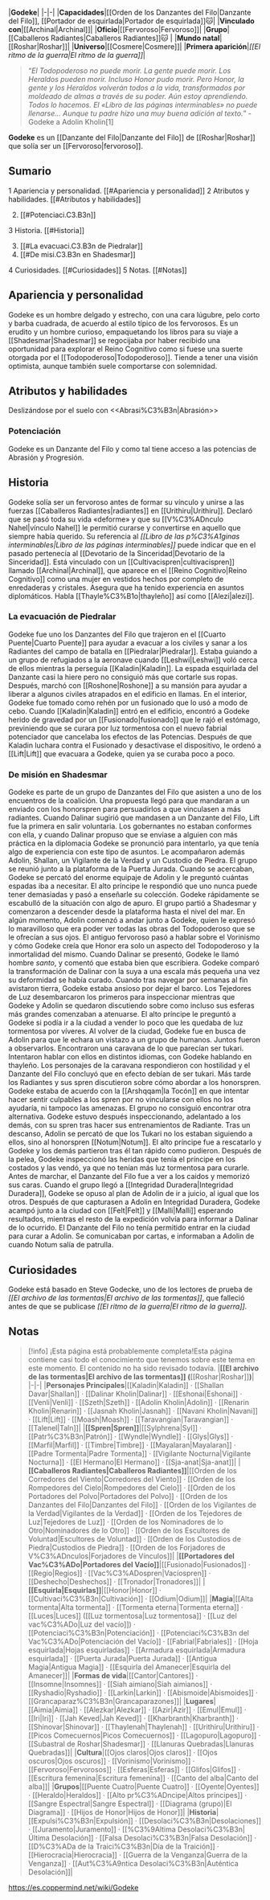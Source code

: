 

|**Godeke**|
|-|-|
|**Capacidades**|[[Orden de los Danzantes del Filo\|Danzante del Filo]], [[Portador de esquirlada\|Portador de esquirlada]]🐱︎|
|**Vinculado con**|[[Archinal\|Archinal]]|
|**Oficio**|[[Fervoroso\|Fervoroso]]|
|**Grupo**|[[Caballeros Radiantes\|Caballeros Radiantes]]🐱︎ |
|**Mundo natal**|[[Roshar\|Roshar]]|
|**Universo**|[[Cosmere\|Cosmere]]|
|**Primera aparición**|*[[El ritmo de la guerra\|El ritmo de la guerra]]*|

>“*El Todopoderoso no puede morir. La gente puede morir. Los Heraldos pueden morir. Incluso Honor pudo morir. Pero Honor, la gente y los Heraldos volverán todos a la vida, transformados por moldeado de almas a través de su poder. Aún estoy aprendiendo. Todos lo hacemos. El «Libro de las páginas interminables» no puede llenarse… Aunque tu padre hizo una muy buena adición al texto.*”
\-Godeke a Adolin Kholin[1]


**Godeke** es un [[Danzante del Filo\|Danzante del Filo]] de [[Roshar\|Roshar]] que solía ser un [[Fervoroso\|fervoroso]].

## Sumario

1 Apariencia y personalidad. [[#Apariencia y personalidad]] 
2 Atributos y habilidades. [[#Atributos y habilidades]] 

2. [[#Potenciaci.C3.B3n]] 


3 Historia. [[#Historia]] 

3. [[#La evacuaci.C3.B3n de Piedralar]] 
3. [[#De misi.C3.B3n en Shadesmar]] 


4 Curiosidades. [[#Curiosidades]] 
5 Notas. [[#Notas]] 


## Apariencia y personalidad
Godeke es un hombre delgado y estrecho, con una cara lúgubre, pelo corto y barba cuadrada, de acuerdo al estilo típico de los fervorosos.
Es un erudito y un hombre curioso, empaquetando los libros para su viaje a [[Shadesmar\|Shadesmar]] se regocijaba por haber recibido una oportunidad para explorar el Reino Cognitivo como si fuese una suerte otorgada por el [[Todopoderoso\|Todopoderoso]]. Tiende a tener una visión optimista, aunque también suele comportarse con solemnidad.

## Atributos y habilidades
  Deslizándose por el suelo con <<Abrasi%C3%B3n\|Abrasión>>
### Potenciación
Godeke es un Danzante del Filo y como tal tiene acceso a las potencias de Abrasión y Progresión.

## Historia
Godeke solía ser un fervoroso antes de formar su vínculo y unirse a las fuerzas [[Caballeros Radiantes\|radiantes]] en [[Urithiru\|Urithiru]]. Declaró que se pasó toda su vida «deforme» y que su [[V%C3%ADnculo Nahel\|vínculo Nahel]] le permitió curarse y convertirse en aquello que siempre había querido. Su referencia al *[[Libro de las p%C3%A1ginas interminables\|Libro de las páginas interminables]]* puede indicar que en el pasado pertenecía al [[Devotario de la Sinceridad\|Devotario de la Sinceridad]]. Está vinculado con un [[Cultivacispren\|cultivacispren]] llamado [[Archinal\|Archinal]], que aparece en el [[Reino Cognitivo\|Reino Cognitivo]] como una mujer en vestidos hechos por completo de enredaderas y cristales. Asegura que ha tenido experiencia en asuntos diplomáticos. Habla [[Thayle%C3%B1o\|thayleño]] así como [[Alezi\|alezi]].

### La evacuación de Piedralar
Godeke fue uno los Danzantes del Filo que trajeron en el [[Cuarto Puente\|Cuarto Puente]] para ayudar a evacuar a los civiles y sanar a los Radiantes del campo de batalla en [[Piedralar\|Piedralar]]. Estaba guiando a un grupo de refugiados a la aeronave cuando [[Leshwi\|Leshwi]] voló cerca de ellos mientras la perseguía [[Kaladin\|Kaladin]]. La espada esquirlada del Danzante casi la hiere pero no consiguió más que cortarle sus ropas.
Después, marchó con [[Roshone\|Roshone]] a su mansión para ayudar a liberar a algunos civiles atrapados en el edificio en llamas. En el interior, Godeke fue tomado como rehén por un fusionado que lo usó a modo de cebo. Cuando [[Kaladin\|Kaladin]] entró en el edificio, encontró a Godeke herido de gravedad por un [[Fusionado\|fusionado]] que le rajó el estómago, previniendo que se curara por luz tormentosa con el nuevo fabrial potenciador que cancelaba los efectos de las Potencias. Después de que Kaladin luchara contra el Fusionado y desactivase el dispositivo, le ordenó a [[Lift\|Lift]] que evacuara a Godeke, quien ya se curaba poco a poco.

### De misión en Shadesmar
Godeke es parte de un grupo de Danzantes del Filo que asisten a uno de los encuentros de la coalición. Una propuesta llegó para que mandaran a un enviado con los honorspren para persuadirlos a que vinculasen a más radiantes. Cuando Dalinar sugirió que mandasen a un Danzante del Filo, Lift fue la primera en salir voluntaria. Los gobernantes no estaban conformes con ella, y cuando Dalinar propuso que se enviase a alguien con más práctica en la diplomacia Godeke se pronunció para intentarlo, ya que tenía algo de experiencia con este tipo de asuntos. Le acompañaron además Adolin, Shallan, un Vigilante de la Verdad y un Custodio de Piedra.
El grupo se reunió junto a la plataforma de la Puerta Jurada. Cuando se acercaban, Godeke se percató del enorme equipaje de Adolin y le preguntó cuántas espadas iba a necesitar. El alto príncipe le respondió que uno nunca puede tener demasiadas y pasó a enseñarle su colección. Godeke rápidamente se escabulló de la situación con algo de apuro. El grupo partió a Shadesmar y comenzaron a descender desde la plataforma hasta el nivel del mar. En algún momento, Adolin comenzó a andar junto a Godeke, quien le expresó lo maravilloso que era poder ver todas las obras del Todopoderoso que se le ofrecían a sus ojos. El antiguo fervoroso pasó a hablar sobre el Vorinismo y cómo Godeke creía que Honor era solo un aspecto del Todopoderoso y la inmortalidad del mismo. Cuando Dalinar se presentó, Godeke le llamó hombre *santo*, y comentó que estaba bien que escribiera. Godeke comparó la transformación de Dalinar con la suya a una escala más pequeña una vez su deformidad se había curado.
Cuando tras navegar por semanas al fin avistaron tierra, Godeke estaba ansioso por dejar el barco. Los Tejedores de Luz desembarcaron los primeros para inspeccionar mientras que Godeke y Adolin se quedaron discutiendo sobre como incluso sus esferas más grandes comenzaban a atenuarse. El alto príncipe le preguntó a Godeke si podía ir a la ciudad a vender lo poco que les quedaba de luz tormentosa por víveres. Al volver de la ciudad, Godeke fue en busca de Adolin para que le echara un vistazo a un grupo de humanos. Juntos fueron a observarlos. Encontraron una caravana de lo que parecían ser tukari. Intentaron hablar con ellos en distintos idiomas, con Godeke hablando en thayleño. Los personajes de la caravana respondieron con hostilidad y el Danzante del Filo concluyó que en efecto debían de ser tukari.
Más tarde los Radiantes y sus spren discutieron sobre cómo abordar a los honorspren. Godeke estaba de acuerdo con la [[Arshqqam\|la Tocón]] en que intentar hacer sentir culpables a los spren por no vincularse con ellos no los ayudaría, ni tampoco las amenazas. El grupo no consiguió encontrar otra alternativa. Godeke estuvo después inspeccionando, adelantado a los demás, con su spren tras hacer sus entrenamientos de Radiante. Tras un descanso, Adolin se percató de que los Tukari no los estaban siguiendo a ellos, sino al honorspren [[Notum\|Notum]]. El alto príncipe fue a rescatarlo y Godeke y los demás partieron tras él tan rápido como pudieron. Después de la pelea, Godeke inspeccionó las heridas que tenía el príncipe en los costados y las vendó, ya que no tenían más luz tormentosa para curarle. Antes de marchar, el Danzante del Filo fue a ver a los caidos y memorizó sus caras. Cuando el grupo llegó a [[Integridad Duradera\|Integridad Duradera]], Godeke se opuso al plan de Adolin de ir a juicio, al igual que los otros.
Después de que capturasen a Adolin en Integridad Duradera, Godeke acampó junto a la ciudad con [[Felt\|Felt]] y [[Malli\|Malli]] esperando resultados, mientras el resto de la expedición volvía para informar a Dalinar de lo ocurrido. El Danzante del Filo no tenía permitido entrar en la ciudad para curar a Adolin. Se comunicaban por cartas, e informaban a Adolin de cuando Notum salía de patrulla.

## Curiosidades
Godeke está basado en Steve Godecke, uno de los lectores de prueba de *[[El archivo de las tormentas\|El archivo de las tormentas]]*, que falleció antes de que se publicase *[[El ritmo de la guerra\|El ritmo de la guerra]]*.
## Notas

> [!info] ¡Esta página está probablemente completa!Esta página contiene casi todo el conocimiento que tenemos sobre este tema en este momento.
El contenido no ha sido revisado todavía.
|**[[El archivo de las tormentas\|El archivo de las tormentas]] (**[[Roshar\|Roshar]]**)**|
|-|-|
|**Personajes Principales**|[[Kaladin\|Kaladin]] · [[Shallan Davar\|Shallan]] · [[Dalinar Kholin\|Dalinar]] · [[Eshonai\|Eshonai]] · [[Venli\|Venli]] · [[Szeth\|Szeth]] · [[Adolin Kholin\|Adolin]] · [[Renarin Kholin\|Renarin]] · [[Jasnah Kholin\|Jasnah]] · [[Navani Kholin\|Navani]] · [[Lift\|Lift]] · [[Moash\|Moash]] · [[Taravangian\|Taravangian]] · [[Talenel\|Taln]]|
|**[[Spren\|Spren]]**|[[Sylphrena\|Syl]] · [[Patr%C3%B3n\|Patrón]] · [[Wyndle\|Wyndle]] · [[Glys\|Glys]] · [[Marfil\|Marfil]] · [[Timbre\|Timbre]] · [[Mayalaran\|Mayalaran]] · [[Padre Tormenta\|Padre Tormenta]] · [[Vigilante Nocturna\|Vigilante Nocturna]] · [[El Hermano\|El Hermano]] · [[Sja-anat\|Sja-anat]]|
|**[[Caballeros Radiantes\|Caballeros Radiantes]]**|[[Orden de los Corredores del Viento\|Corredores del Viento]] · [[Orden de los Rompedores del Cielo\|Rompedores del Cielo]] · [[Orden de los Portadores del Polvo\|Portadores del Polvo]] · [[Orden de los Danzantes del Filo\|Danzantes del Filo]] · [[Orden de los Vigilantes de la Verdad\|Vigilantes de la Verdad]] · [[Orden de los Tejedores de Luz\|Tejedores de Luz]] · [[Orden de los Nominadores de lo Otro\|Nominadores de lo Otro]] · [[Orden de los Escultores de Voluntad\|Escultores de Voluntad]] · [[Orden de los Custodios de Piedra\|Custodios de Piedra]] · [[Orden de los Forjadores de V%C3%ADnculos\|Forjadores de Vínculos]]|
|**[[Portadores del Vac%C3%ADo\|Portadores del Vacío]]**|[[Fusionado\|Fusionados]] · [[Regio\|Regios]] · [[Vac%C3%ADospren\|Vacíospren]] · [[Deshecho\|Deshechos]] · [[Tronador\|Tronadores]]|
|**[[Esquirla\|Esquirlas]]**|[[Honor\|Honor]] · [[Cultivaci%C3%B3n\|Cultivación]] · [[Odium\|Odium]]|
|**Magia**|[[Alta tormenta\|Alta tormenta]] · [[Tormenta eterna\|Tormenta eterna]] · [[Luces\|Luces]] ([[Luz tormentosa\|Luz tormentosa]] · [[Luz del vac%C3%ADo\|Luz del vacío]]) · [[Potenciaci%C3%B3n\|Potenciación]] · [[Potenciaci%C3%B3n del Vac%C3%ADo\|Potenciación del Vacío]] · [[Fabrial\|Fabriales]] · [[Hoja esquirlada\|Hojas esquirladas]] · [[Armadura esquirlada\|Armadura esquirlada]] · [[Puerta Jurada\|Puerta Jurada]] · [[Antigua Magia\|Antigua Magia]] · [[Esquirla del Amanecer\|Esquirla del Amanecer]]|
|**Formas de vida**|[[Cantor\|Cantores]] · [[Insomne\|Insomnes]] · [[Siah aimiano\|Siah aimianos]] · [[Ryshadio\|Ryshadio]] · [[Larkin\|Larkin]] · [[Abismoide\|Abismoides]] · [[Grancaparaz%C3%B3n\|Grancaparazones]]|
|**Lugares**|[[Aimia\|Aimia]] · [[Alezkar\|Alezkar]] · [[Azir\|Azir]] · [[Emul\|Emul]] · [[Iri\|Iri]] · [[Jah Keved\|Jah Keved]] · [[Kharbranth\|Kharbranth]] · [[Shinovar\|Shinovar]] · [[Thaylenah\|Thaylenah]] · [[Urithiru\|Urithiru]] · [[Picos Comecuernos\|Picos Comecuernos]] · [[Lagopuro\|Lagopuro]] · [[Subastral de Roshar\|Shadesmar]] · [[Llanuras Quebradas\|Llanuras Quebradas]]|
|**Cultura**|[[Ojos claros\|Ojos claros]] · [[Ojos oscuros\|Ojos oscuros]] · [[Vorinismo\|Vorinismo]] · [[Fervoroso\|Fervorosos]] · [[Esferas\|Esferas]] · [[Glifos\|Glifos]] · [[Escritura femenina\|Escritura femenina]] · [[Canto del alba\|Canto del alba]]|
|**Grupos**|[[Puente Cuatro\|Puente Cuatro]] · [[Oyente\|Oyentes]] · [[Heraldo\|Heraldos]] · [[Alto pr%C3%ADncipe\|Altos príncipes]] · [[Sangre Espectral\|Sangre Espectral]] · [[Diagrama (grupo)\|El Diagrama]] · [[Hijos de Honor\|Hijos de Honor]]|
|**Historia**|[[Expulsi%C3%B3n\|Expulsión]] · [[Desolaci%C3%B3n\|Desolaciones]] · [[Juramento\|Juramento]] · [[%C3%9Altima Desolaci%C3%B3n\|Última Desolación]] · [[Falsa Desolaci%C3%B3n\|Falsa Desolación]] · [[D%C3%ADa de la Traici%C3%B3n\|Día de la Traición]] · [[Hierocracia\|Hierocracia]] · [[Guerra de la Venganza\|Guerra de la Venganza]] · [[Aut%C3%A9ntica Desolaci%C3%B3n\|Auténtica Desolación]]|



https://es.coppermind.net/wiki/Godeke